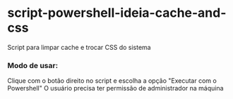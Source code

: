 # script-powershell-ideia-cache-and-css
Script para limpar cache e trocar CSS do sistema

### Modo de usar:
Clique com o botão direito no script e escolha a opção "Executar com o Powershell"
O usuário precisa ter permissão de administrador na máquina
